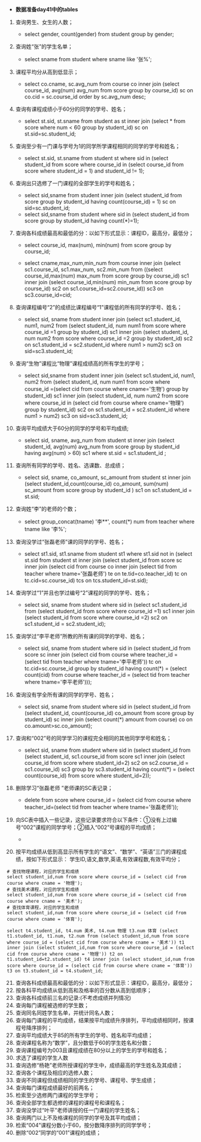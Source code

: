 - **数据准备day41中的tables**

1. 查询男生、女生的人数；

   - select gender, count(gender) from student group by gender;
2. 查询姓“张”的学生名单；

   -  select sname from student where sname like '张%';
3. 课程平均分从高到低显示；

   - select co.cname, sc.avg_num from course co inner join (select  course_id, avg(num) avg_num from score group by course_id) sc on co.cid = sc.course_id order by sc.avg_num desc;
4. 查询有课程成绩小于60分的同学的学号、姓名；

   -  select st.sid, st.sname from student as st inner join (select * from score where num < 60 group by student_id) sc on st.sid=sc.student_id;
5. 查询至少有一门课与学号为1的同学所学课程相同的同学的学号和姓名；

   - select st.sid, st.sname from student st where sid in (select student_id from score where course_id in (select course_id from score where student_id = 1) and student_id != 1);
6. 查询出只选修了一门课程的全部学生的学号和姓名；

   - select sid,sname from student inner join (select student_id from score group by student_id having count(course_id) = 1) sc on sid=sc.student_id;
   - select sid,sname from student where sid in (select student_id from score group by student_id having count(*)=1);
7. 查询各科成绩最高和最低的分：以如下形式显示：课程ID，最高分，最低分；

   - select course_id, max(num), min(num) from score group by course_id;

   - select cname,max_num,min_num from course inner join (select sc1.course_id, sc1.max_num, sc2.min_num from ((select course_id,max(num) max_num from score group by course_id) sc1 inner join (select course_id,min(num) min_num from score group by course_id) sc2 on sc1.course_id=sc2.course_id)) sc3 on sc3.course_id=cid;
8. 查询课程编号“2”的成绩比课程编号“1”课程低的所有同学的学号、姓名；

   - select sid, sname from student inner join (select sc1.student_id, num1, num2 from (select student_id, num  num1 from score  where course_id =1 group by student_id) sc1 inner join (select student_id, num  num2 from score  where course_id =2 group by student_id) sc2 on sc1.student_id = sc2.student_id where num1 > num2) sc3 on sid=sc3.student_id;
9. 查询“生物”课程比“物理”课程成绩高的所有学生的学号；

   - select sid,sname from student inner join (select sc1.student_id, num1, num2 from (select student_id, num  num1 from score  where course_id =(select cid from course where cname='生物') group by student_id) sc1 inner join (select student_id, num  num2 from score  where course_id in (select cid from course where cname='物理') group by student_id) sc2 on sc1.student_id = sc2.student_id where num1 > num2) sc3 on sid=sc3.student_id;
10. 查询平均成绩大于60分的同学的学号和平均成绩;

    - select sid, sname, avg_num from student  st inner join (select student_id, avg(num) avg_num  from score group by student_id having avg(num) > 60) sc1 where st.sid = sc1.student_id ;
11. 查询所有同学的学号、姓名、选课数、总成绩；

    -  select sid, sname, co_amount, sc_amount from student st inner join (select student_id,count(course_id) co_amount, sum(num) sc_amount  from score group by student_id ) sc1 on sc1.student_id = st.sid;
12. 查询姓“李”的老师的个数；

    - select group_concat(tname) '李**', count(*) num from teacher where tname like '李%';
13. 查询没学过“张磊老师”课的同学的学号、姓名；

    - select st1.sid, st1.sname from student st1 where st1.sid not in (select st.sid from student  st inner join (select student_id from score sc inner join (select cid from course co  inner join (select tid from teacher where tname='张磊老师') te on te.tid=co.teacher_id) tc on  tc.cid=sc.course_id) tcs on tcs.student_id=st.sid);
14. 查询学过“1”并且也学过编号“2”课程的同学的学号、姓名；

    - select sid, sname from student where sid in (select sc1.student_id from (select student_id from score where course_id =1) sc1 inner join (select student_id from score where course_id =2) sc2 on sc1.student_id = sc2.student_id);
15. 查询学过“李平老师”所教的所有课的同学的学号、姓名；

    - select sid, sname from student where sid in (select student_id from score sc inner join (select cid from course where teacher_id = (select tid from teacher where tname='李平老师')) tc on tc.cid=sc.course_id group by student_id having count(*) = (select count(cid) from course where teacher_id = (select tid from teacher where tname='李平老师')));
16. 查询没有学全所有课的同学的学号、姓名；

    - select sid, sname from student where sid in (select student_id from (select student_id, count(course_id) co_amount from score group by student_id) sc inner join (select count(*) amount from course) co on co.amount>sc.co_amount);
17. 查询和“002”号的同学学习的课程完全相同的其他同学学号和姓名；

    - select sid, sname from student where sid in (select student_id from (select student_id, sc1.course_id from score sc1 inner join (select course_id from score where student_id=2) sc2 on sc2.course_id = sc1.course_id) sc3 group by sc3.student_id having count(*) = (select count(course_id) from score where student_id=2));
18. 删除学习“张磊老师 ”老师课的SC表记录；

    -  delete from score where course_id = (select cid from course where teacher_id=(select tid from teacher where tname='张磊老师'));
19. 向SC表中插入一些记录，这些记录要求符合以下条件：①没有上过编号“002”课程的同学学号；②插入“002”号课程的平均成绩； 

    - 
20. 按平均成绩从低到高显示所有学生的“语文”、“数学”、“英语”三门的课程成绩，按如下形式显示： 学生ID,语文,数学,英语,有效课程数,有效平均分；
```mysql
# 查找物理课程，对应的学生和成绩
select student_id,num from score where course_id = (select cid from course where cname = '物理');
# 查找美术课程，对应的学生和成绩
select student_id,num from score where course_id = (select cid from course where cname = '美术');
# 查找体育课程，对应的学生和成绩
select student_id,num from score where course_id = (select cid from course where cname = '体育');

select t4.student_id, t4.num 美术, t4.num 物理 t3.num 体育 (select t1.student_id, t1.num, t2.num from (select student_id,num from score where course_id = (select cid from course where cname = '美术')) t1 inner join (select student_id,num from score where course_id = (select cid from course where cname = '物理')) t2 on t1.student_id=t2.student_id) t4 inner join (select student_id,num from score where course_id = (select cid from course where cname = '体育')) t3 on t3.student_id = t4.student_id;
```



21. 查询各科成绩最高和最低的分：以如下形式显示：课程ID，最高分，最低分；
22. 按各科平均成绩从低到高和及格率的百分数从高到低顺序；
23. 查询各科成绩前三名的记录:(不考虑成绩并列情况) 
24. 查询每门课程被选修的学生数；
25. 查询同名同姓学生名单，并统计同名人数；
26. 查询每门课程的平均成绩，结果按平均成绩升序排列，平均成绩相同时，按课程号降序排列；
27. 查询平均成绩大于85的所有学生的学号、姓名和平均成绩；
28. 查询课程名称为“数学”，且分数低于60的学生姓名和分数；
29. 查询课程编号为003且课程成绩在80分以上的学生的学号和姓名； 
30. 求选了课程的学生人数
31. 查询选修“杨艳”老师所授课程的学生中，成绩最高的学生姓名及其成绩；
32. 查询各个课程及相应的选修人数；
33. 查询不同课程但成绩相同的学生的学号、课程号、学生成绩；
34. 查询每门课程成绩最好的前两名；
35. 检索至少选修两门课程的学生学号；
36. 查询全部学生都选修的课程的课程号和课程名；
37. 查询没学过“叶平”老师讲授的任一门课程的学生姓名；
38. 查询两门以上不及格课程的同学的学号及其平均成绩；
39. 检索“004”课程分数小于60，按分数降序排列的同学学号；
40. 删除“002”同学的“001”课程的成绩；